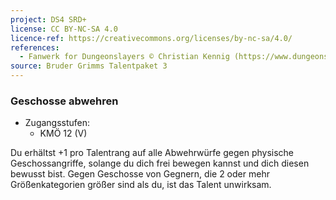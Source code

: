 ```yaml
---
project: DS4 SRD+
license: CC BY-NC-SA 4.0
licence-ref: https://creativecommons.org/licenses/by-nc-sa/4.0/
references: 
  - Fanwerk for Dungeonslayers © Christian Kennig (https://www.dungeonslayers.net/)
source: Bruder Grimms Talentpaket 3
---
```


### Geschosse abwehren

- Zugangsstufen:
  - KMÖ 12 (V)

Du erhältst +1 pro Talentrang auf alle Abwehrwürfe gegen physische Geschossangriffe, solange du dich frei bewegen kannst und dich diesen bewusst bist. Gegen Geschosse von Gegnern, die 2 oder mehr Größenkategorien größer sind als du, ist das Talent unwirksam.

